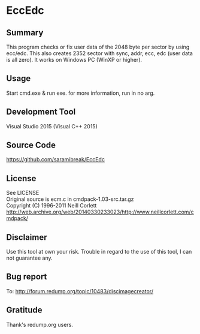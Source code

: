 # EccEdc
## Summary
 This program checks or fix user data of the 2048 byte per sector by using ecc/edc.
 This also creates 2352 sector with sync, addr, ecc, edc (user data is all zero).
 It works on Windows PC (WinXP or higher).

## Usage
 Start cmd.exe & run exe. for more information, run in no arg.

## Development Tool
 Visual Studio 2015 (Visual C++ 2015)

## Source Code
 https://github.com/saramibreak/EccEdc

## License
 See LICENSE  
 Original source is ecm.c in cmdpack-1.03-src.tar.gz  
  Copyright (C) 1996-2011 Neill Corlett  
  http://web.archive.org/web/20140330233023/http://www.neillcorlett.com/cmdpack/

## Disclaimer
 Use this tool at own your risk.
 Trouble in regard to the use of this tool, I can not guarantee any.

## Bug report
 To: http://forum.redump.org/topic/10483/discimagecreator/

## Gratitude
 Thank's redump.org users.

